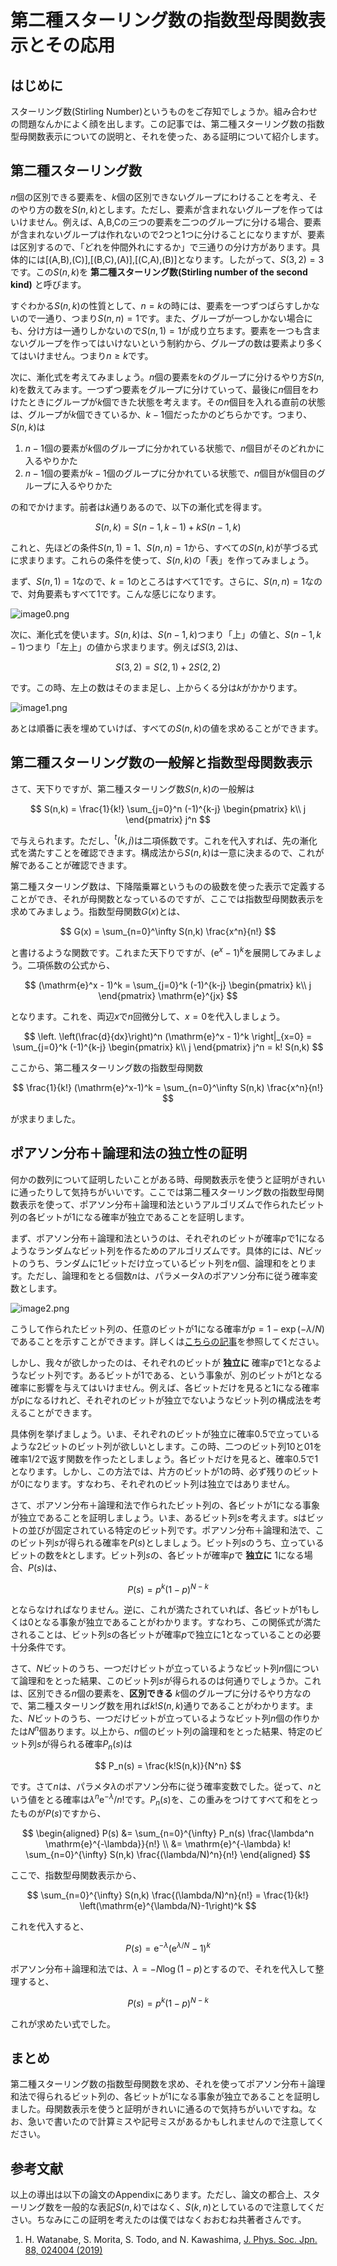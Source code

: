 # 第二種スターリング数の指数型母関数表示とその応用

## はじめに

スターリング数(Stirling Number)というものをご存知でしょうか。組み合わせの問題なんかによく顔を出します。この記事では、第二種スターリング数の指数型母関数表示についての説明と、それを使った、ある証明について紹介します。

## 第二種スターリング数

$n$個の区別できる要素を、$k$個の区別できないグループにわけることを考え、そのやり方の数を$S(n,k)$とします。ただし、要素が含まれないグループを作ってはいけません。例えば、A,B,Cの三つの要素を二つのグループに分ける場合、要素が含まれないグループは作れないので2つと1つに分けることになりますが、要素は区別するので、「どれを仲間外れにするか」で三通りの分け方があります。具体的には[(A,B),(C)],[(B,C),(A)],[(C,A),(B)]となります。したがって、$S(3,2) = 3$です。この$S(n,k)$を **第二種スターリング数(Stirling number of the second kind)** と呼びます。

すぐわかる$S(n,k)$の性質として、$n=k$の時には、要素を一つずつばらすしかないので一通り、つまり$S(n,n)=1$です。また、グループが一つしかない場合にも、分け方は一通りしかないので$S(n,1)=1$が成り立ちます。要素を一つも含まないグループを作ってはいけないという制約から、グループの数は要素より多くてはいけません。つまり$n \geq k$です。

次に、漸化式を考えてみましょう。$n$個の要素を$k$のグループに分けるやり方$S(n,k)$を数えてみます。一つずつ要素をグループに分けていって、最後に$n$個目をわけたときにグループが$k$個できた状態を考えます。その$n$個目を入れる直前の状態は、グループが$k$個できているか、$k-1$個だったかのどちらかです。つまり、$S(n,k)$は

1. $n-1$個の要素が$k$個のグループに分かれている状態で、$n$個目がそのどれかに入るやりかた
2. $n-1$個の要素が$k-1$個のグループに分かれている状態で、$n$個目が$k$個目のグループに入るやりかた

の和でかけます。前者は$k$通りあるので、以下の漸化式を得ます。

$$
S(n,k) = S(n-1,k-1) + k S(n-1,k)
$$

これと、先ほどの条件$S(n,1)=1$、$S(n,n)=1$から、すべての$S(n,k)$が芋づる式に求まります。これらの条件を使って、$S(n,k)$の「表」を作ってみましょう。

まず、$S(n,1)=1$なので、$k=1$のところはすべて$1$です。さらに、$S(n,n)=1$なので、対角要素もすべて$1$です。こんな感じになります。

![image0.png](image0.png)


次に、漸化式を使います。$S(n,k)$は、$S(n-1,k)$つまり「上」の値と、$S(n-1,k-1)$つまり「左上」の値から求まります。例えば$S(3,2)$は、

$$
S(3,2) = S(2,1) + 2 S(2,2)
$$

です。この時、左上の数はそのまま足し、上からくる分は$k$がかかります。

![image1.png](image1.png)

あとは順番に表を埋めていけば、すべての$S(n,k)$の値を求めることができます。

## 第二種スターリング数の一般解と指数型母関数表示

さて、天下りですが、第二種スターリング数$S(n,k)$の一般解は

$$
S(n,k) = \frac{1}{k!}
\sum_{j=0}^n (-1)^{k-j}
\begin{pmatrix}
k\\
j
\end{pmatrix}
j^n
$$

で与えられます。ただし、${}^t (k,j)$は二項係数です。これを代入すれば、先の漸化式を満たすことを確認できます。構成法から$S(n,k)$は一意に決まるので、これが解であることが確認できます。

第二種スターリング数は、下降階乗冪というものの級数を使った表示で定義することができ、それが母関数となっているのですが、ここでは指数型母関数表示を求めてみましょう。指数型母関数$G(x)$とは、

$$
G(x) = \sum_{n=0}^\infty S(n,k) \frac{x^n}{n!}
$$

と書けるような関数です。これまた天下りですが、$(\mathrm{e}^x - 1)^k$を展開してみましょう。二項係数の公式から、

$$
(\mathrm{e}^x - 1)^k = \sum_{j=0}^k (-1)^{k-j}
\begin{pmatrix}
k\\
j
\end{pmatrix}
\mathrm{e}^{jx}
$$

となります。これを、両辺$x$で$n$回微分して、$x=0$を代入しましょう。

$$
\left.
\left(\frac{d}{dx}\right)^n
(\mathrm{e}^x - 1)^k
\right|_{x=0} =
\sum_{j=0}^k (-1)^{k-j}
\begin{pmatrix}
k\\
j
\end{pmatrix}
j^n
= k! S(n,k)
$$

ここから、第二種スターリング数の指数型母関数

$$
\frac{1}{k!} (\mathrm{e}^x-1)^k = \sum_{n=0}^\infty S(n,k) \frac{x^n}{n!}
$$

が求まりました。

## ポアソン分布＋論理和法の独立性の証明

何かの数列について証明したいことがある時、母関数表示を使うと証明がきれいに通ったりして気持ちがいいです。ここでは第二種スターリング数の指数型母関数表示を使って、ポアソン分布＋論理和法というアルゴリズムで作られたビット列の各ビットが1になる確率が独立であることを証明します。

まず、ポアソン分布＋論理和法というのは、それぞれのビットが確率$p$で1になるようなランダムなビット列を作るためのアルゴリズムです。具体的には、$N$ビットのうち、ランダムに1ビットだけ立っているビット列を$n$個、論理和をとります。ただし、論理和をとる個数$n$は、パラメータ$\lambda$のポアソン分布に従う確率変数とします。

![image2.png](image2.png)

こうして作られたビット列の、任意のビットが$1$になる確率が$p = 1-\exp(-\lambda/N)$であることを示すことができます。詳しくは[こちらの記事](https://qiita.com/kaityo256/items/99efbe7ae9786d0f4351)を参照してください。

しかし、我々が欲しかったのは、それぞれのビットが **独立に** 確率$p$で1となるようなビット列です。あるビットが$1$である、という事象が、別のビットが$1$となる確率に影響を与えてはいけません。例えば、各ビットだけを見ると$1$になる確率が$p$になるけれど、それぞれのビットが独立でないようなビット列の構成法を考えることができます。

具体例を挙げましょう。いま、それぞれのビットが独立に確率$0.5$で立っているような2ビットのビット列が欲しいとします。この時、二つのビット列$10$と$01$を確率1/2で返す関数を作ったとしましょう。各ビットだけを見ると、確率$0.5$で1となります。しかし、この方法では、片方のビットが1の時、必ず残りのビットが0になります。すなわち、それぞれのビット列は独立ではありません。

さて、ポアソン分布＋論理和法で作られたビット列の、各ビットが1になる事象が独立であることを証明しましょう。いま、あるビット列$s$を考えます。$s$はビットの並びが固定されている特定のビット列です。ポアソン分布＋論理和法で、このビット列$s$が得られる確率を$P(s)$としましょう。ビット列$s$のうち、立っているビットの数を$k$とします。ビット列$s$の、各ビットが確率$p$で **独立に** 1になる場合、$P(s)$は、

$$
P(s) = p^k (1-p)^{N-k}
$$

とならなければなりません。逆に、これが満たされていれば、各ビットが1もしくは0となる事象が独立であることがわかります。すなわち、この関係式が満たされることは、ビット列$s$の各ビットが確率$p$で独立に$1$となっていることの必要十分条件です。

さて、$N$ビットのうち、一つだけビットが立っているようなビット列$n$個について論理和をとった結果、このビット列$s$が得られるのは何通りでしょうか。これは、区別できる$n$個の要素を、**区別できる** $k$個のグループに分けるやり方なので、第二種スターリング数を用れば$k! S(n,k)$通りであることがわかります。また、$N$ビットのうち、一つだけビットが立っているようなビット列$n$個の作りかたは$N^n$個あります。以上から、$n$個のビット列の論理和をとった結果、特定のビット列$s$が得られる確率$P_n(s)$は

$$
P_n(s) = \frac{k!S(n,k)}{N^n}
$$

です。さて$n$は、パラメタ$\lambda$のポアソン分布に従う確率変数でした。従って、$n$という値をとる確率は$\lambda^n \mathrm{e}^{-\lambda}/n!$です。$P_n(s)$を、この重みをつけてすべて和をとったものが$P(s)$ですから、

$$
\begin{aligned}
P(s) &= \sum_{n=0}^{\infty} P_n(s) \frac{\lambda^n \mathrm{e}^{-\lambda}}{n!} \\
&= \mathrm{e}^{-\lambda}
k! \sum_{n=0}^{\infty} S(n,k) \frac{(\lambda/N)^n}{n!}
\end{aligned}
$$

ここで、指数型母関数表示から、

$$
\sum_{n=0}^{\infty} S(n,k) \frac{(\lambda/N)^n}{n!}
= \frac{1}{k!} \left(\mathrm{e}^{\lambda/N}-1\right)^k
$$

これを代入すると、

$$
P(s) = \mathrm{e}^{-\lambda}\left(\mathrm{e}^{\lambda/N}-1\right)^k
$$

ポアソン分布＋論理和法では、$\lambda = -N \log(1-p)$とするので、それを代入して整理すると、

$$
P(s) = p^k (1-p)^{N-k}
$$

これが求めたい式でした。

## まとめ

第二種スターリング数の指数型母関数を求め、それを使ってポアソン分布＋論理和法で得られるビット列の、各ビットが1になる事象が独立であることを証明しました。母関数表示を使うと証明がきれいに通るので気持ちがいいですね。なお、急いで書いたので計算ミスや記号ミスがあるかもしれませんので注意してください。

## 参考文献

以上の導出は以下の論文のAppendixにあります。ただし、論文の都合上、スターリング数を一般的な表記$S(n,k)$ではなく、$S(k,n)$としているので注意してください。ちなみにこの証明を考えたのは僕ではなくおおむね共著者さんです。

1. H. Watanabe, S. Morita, S. Todo, and N. Kawashima, [J. Phys. Soc. Jpn. 88, 024004 (2019)](https://doi.org/10.7566/JPSJ.88.024004)
